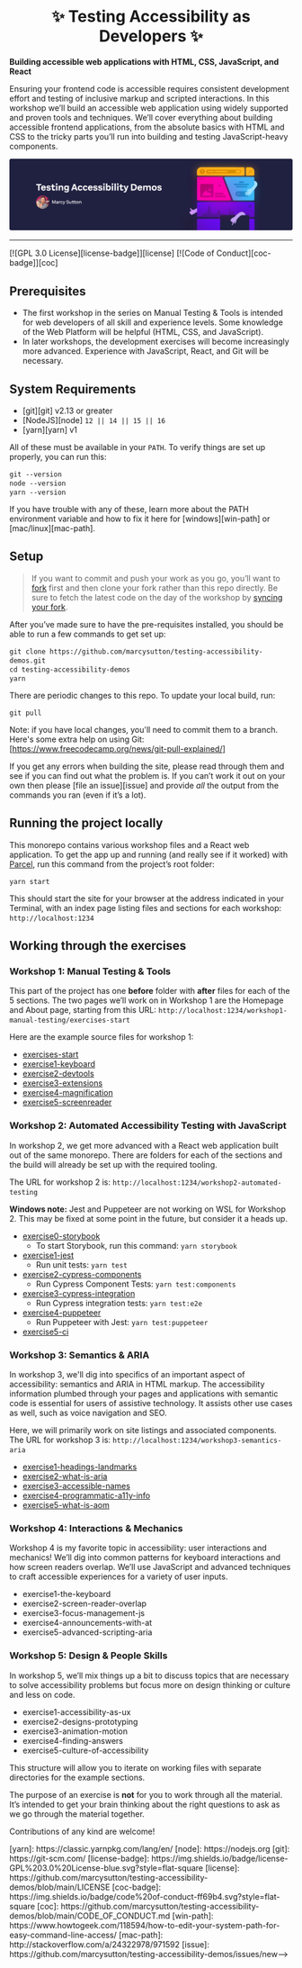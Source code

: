 <div>
  <h1 align="center">✨ Testing Accessibility as Developers ✨</h1>
  <strong>
    Building accessible web applications with HTML, CSS, JavaScript, and React
  </strong>
  <p>
    Ensuring your frontend code is accessible requires consistent development effort and testing of inclusive markup and scripted interactions. In this workshop we’ll build an
    accessible web application using widely supported and proven tools and
    techniques. We’ll cover everything about building accessible frontend
    applications, from the absolute basics with HTML and CSS to the tricky parts you’ll run into building and testing JavaScript-heavy components.
  </p>

  <a href="https://testingaccessibility.com">
    <img
      alt="Testing Accessibility Demos by Marcy Sutton"
      src="./ta-promo-image.png"
    />
  </a>
</div>

<hr />

<!-- prettier-ignore-start -->
[![GPL 3.0 License][license-badge]][license]
[![Code of Conduct][coc-badge]][coc]
<!-- prettier-ignore-end -->

## Prerequisites

- The first workshop in the series on Manual Testing & Tools is intended for web developers of all skill and experience levels. Some knowledge of the Web Platform will be helpful (HTML, CSS, and JavaScript).
- In later workshops, the development exercises will become increasingly more advanced. Experience with JavaScript, React, and Git will be necessary.

## System Requirements

- [git][git] v2.13 or greater
- [NodeJS][node] `12 || 14 || 15 || 16`
- [yarn][yarn] v1

All of these must be available in your `PATH`. To verify things are set up
properly, you can run this:

```shell
git --version
node --version
yarn --version
```

If you have trouble with any of these, learn more about the PATH environment
variable and how to fix it here for [windows][win-path] or
[mac/linux][mac-path].

## Setup

> If you want to commit and push your work as you go, you’ll want to
> [fork](https://docs.github.com/en/get-started/quickstart/fork-a-repo)
> first and then clone your fork rather than this repo directly.
> Be sure to fetch the latest code on the day of the workshop by [syncing your fork](https://docs.github.com/en/pull-requests/collaborating-with-pull-requests/working-with-forks/syncing-a-fork).

After you’ve made sure to have the pre-requisites installed, you
should be able to run a few commands to get set up:

```
git clone https://github.com/marcysutton/testing-accessibility-demos.git
cd testing-accessibility-demos
yarn
```

There are periodic changes to this repo. To update your local build, run:

```
git pull
```

Note: if you have local changes, you'll need to commit them to a branch. Here's
some extra help on using Git: [https://www.freecodecamp.org/news/git-pull-explained/]

If you get any errors when building the site, please read through them and see if
you can find out what the problem is. If you can’t work it out on your own then
please [file an issue][issue] and provide _all_ the output from the commands you ran
(even if it’s a lot).

## Running the project locally

This monorepo contains various workshop files and a React web application. To get the app up and running (and really see if it worked) with [Parcel](https://parceljs.org), run this command from the project’s root folder:

```shell
yarn start
```

This should start the site for your browser at the address indicated in your Terminal, with an index page listing files and sections for each workshop:
`http://localhost:1234`

## Working through the exercises

### Workshop 1: Manual Testing & Tools

This part of the project has one **before** folder with **after** files for each of the 5 sections. The two pages we’ll work on in Workshop 1 are the Homepage and About page, starting from this URL: `http://localhost:1234/workshop1-manual-testing/exercises-start`

Here are the example source files for workshop 1:

- [exercises-start](https://github.com/marcysutton/testing-accessibility-demos/tree/main/workshop1-manual-testing/exercises-start)
- [exercise1-keyboard](https://github.com/marcysutton/testing-accessibility-demos/tree/main/workshop1-manual-testing/exercise1-keyboard)
- [exercise2-devtools](https://github.com/marcysutton/testing-accessibility-demos/tree/main/workshop1-manual-testing/exercise2-devtools/)
- [exercise3-extensions](https://github.com/marcysutton/testing-accessibility-demos/tree/main/workshop1-manual-testing/exercise3-extensions/)
- [exercise4-magnification](https://github.com/marcysutton/testing-accessibility-demos/tree/main/workshop1-manual-testing/exercise4-keyboard/)
- [exercise5-screenreader](https://github.com/marcysutton/testing-accessibility-demos/tree/main/workshop1-manual-testing/exercise5-screenreader/)

### Workshop 2: Automated Accessibility Testing with JavaScript

In workshop 2, we get more advanced with a React web application built out of the same monorepo. There are folders for each of the sections and the build will already be set up with the required tooling.

The URL for workshop 2 is: `http://localhost:1234/workshop2-automated-testing`

**Windows note:** Jest and Puppeteer are not working on WSL for Workshop 2. This may be fixed at some point in the future, but consider it a heads up.

- [exercise0-storybook](https://github.com/marcysutton/testing-accessibility-demos/tree/main/workshop2-automated-testing/exercise0-storybook)
  - To start Storybook, run this command: `yarn storybook`
- [exercise1-jest](https://github.com/marcysutton/testing-accessibility-demos/tree/main/workshop2-automated-testing/exercise1-jest)
  - Run unit tests: `yarn test`
- [exercise2-cypress-components](https://github.com/marcysutton/testing-accessibility-demos/tree/main/workshop2-automated-testing/exercise1-cypress-components)
  - Run Cypress Component Tests: `yarn test:components`
- [exercise3-cypress-integration](https://github.com/marcysutton/testing-accessibility-demos/tree/main/workshop2-automated-testing/exercise3-cypress-integration)
  - Run Cypress integration tests: `yarn test:e2e`
- [exercise4-puppeteer](https://github.com/marcysutton/testing-accessibility-demos/tree/main/workshop2-automated-testing/exercise4-puppeteer)
  - Run Puppeteer with Jest: `yarn test:puppeteer`
- [exercise5-ci](https://github.com/marcysutton/testing-accessibility-demos/tree/main/workshop2-automated-testing/exercise5-ci)

### Workshop 3: Semantics & ARIA

In workshop 3, we'll dig into specifics of an important aspect of accessibility: semantics and ARIA in HTML markup. The accessibility information plumbed through your pages and applications with semantic code is essential for users of assistive technology. It assists other use cases as well, such as voice navigation and SEO.

Here, we will primarily work on site listings and associated components. The URL for workshop 3 is:
`http://localhost:1234/workshop3-semantics-aria`

- [exercise1-headings-landmarks](https://github.com/marcysutton/testing-accessibility-demos/tree/main/workshop3-semantics-aria/exercise1-headings-landmarks)
- [exercise2-what-is-aria](https://github.com/marcysutton/testing-accessibility-demos/tree/main/workshop3-semantics-aria/exercise2-what-is-aria)
- [exercise3-accessible-names](https://github.com/marcysutton/testing-accessibility-demos/tree/main/workshop3-semantics-aria/exercise3-accessible-names)
- [exercise4-programmatic-a11y-info](https://github.com/marcysutton/testing-accessibility-demos/tree/main/workshop3-semantics-aria/exercise4-programmatic-a11y-info)
- [exercise5-what-is-aom](https://github.com/marcysutton/testing-accessibility-demos/tree/main/workshop3-semantics-aria/exercise5-what-is-aom)
### Workshop 4: Interactions & Mechanics

Workshop 4 is my favorite topic in accessibility: user interactions and mechanics! We’ll dig into common patterns for keyboard interactions and how screen readers overlap. We’ll use JavaScript and advanced techniques to craft accessible experiences for a variety of user inputs.

- exercise1-the-keyboard
- exercise2-screen-reader-overlap
- exercise3-focus-management-js
- exercise4-announcements-with-at
- exercise5-advanced-scripting-aria
### Workshop 5: Design & People Skills

In workshop 5, we’ll mix things up a bit to discuss topics that are necessary to solve accessibility problems but focus more on design thinking or culture and less on code.

- exercise1-accessibility-as-ux
- exercise2-designs-prototyping
- exercise3-animation-motion
- exercise4-finding-answers
- exercise5-culture-of-accessibility

This structure will allow you to iterate on working files with separate directories for the example sections.

The purpose of an exercise is **not** for you to work through all the material.
It’s intended to get your brain thinking about the right questions to ask as
we go through the material together.

Contributions of any kind are welcome!

<!-- prettier-ignore-start -->
<!-->
[yarn]: https://classic.yarnpkg.com/lang/en/
[node]: https://nodejs.org
[git]: https://git-scm.com/
[license-badge]: https://img.shields.io/badge/license-GPL%203.0%20License-blue.svg?style=flat-square
[license]: https://github.com/marcysutton/testing-accessibility-demos/blob/main/LICENSE
[coc-badge]: https://img.shields.io/badge/code%20of-conduct-ff69b4.svg?style=flat-square
[coc]: https://github.com/marcysutton/testing-accessibility-demos/blob/main/CODE_OF_CONDUCT.md
[win-path]: https://www.howtogeek.com/118594/how-to-edit-your-system-path-for-easy-command-line-access/
[mac-path]: http://stackoverflow.com/a/24322978/971592
[issue]: https://github.com/marcysutton/testing-accessibility-demos/issues/new-->
<!-- prettier-ignore-end -->
